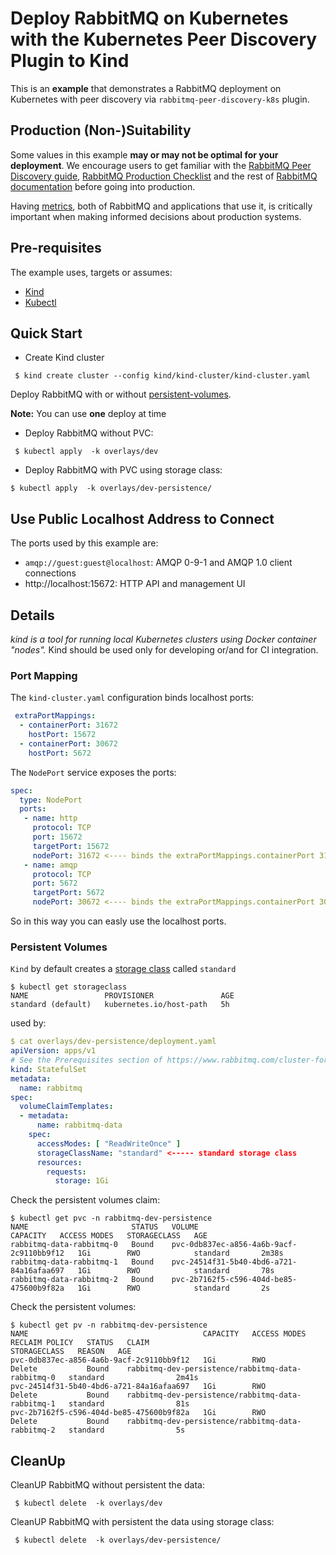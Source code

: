 # Deploy RabbitMQ on Kubernetes with the Kubernetes Peer Discovery Plugin to Kind

This is an **example** that demonstrates a RabbitMQ deployment on Kubernetes with peer discovery
via `rabbitmq-peer-discovery-k8s` plugin.

## Production (Non-)Suitability

Some values in this example **may or may not be optimal for your deployment**. We encourage users
to get familiar with the [RabbitMQ Peer Discovery guide](https://www.rabbitmq.com/cluster-formation.html), [RabbitMQ Production Checklist](https://www.rabbitmq.com/production-checklist.html)
and the rest of [RabbitMQ documentation](https://www.rabbitmq.com/documentation.html) before going into production.

Having [metrics](https://www.rabbitmq.com/monitoring.html), both of RabbitMQ and applications that use it,
is critically important when making informed decisions about production systems.


## Pre-requisites

The example uses, targets or assumes:

 * [Kind](https://github.com/kubernetes-sigs/kind) 
 * [Kubectl](https://kubernetes.io/docs/tasks/tools/install-kubectl/) 
 
## Quick Start

 * Create Kind cluster 
 ```
  $ kind create cluster --config kind/kind-cluster/kind-cluster.yaml
```

Deploy RabbitMQ with or without [persistent-volumes](https://kubernetes.io/docs/concepts/storage/persistent-volumes/).

**Note:** You can use **one** deploy at time

* Deploy RabbitMQ without PVC:
```
 $ kubectl apply  -k overlays/dev
```

* Deploy RabbitMQ with PVC using storage class:
 ```
 $ kubectl apply  -k overlays/dev-persistence/
```

## Use Public Localhost Address to Connect

The ports used by this example are:

* `amqp://guest:guest@localhost`: AMQP 0-9-1 and AMQP 1.0 client connections
* http://localhost:15672: HTTP API and management UI


## Details

_kind is a tool for running local Kubernetes clusters using Docker container "nodes"._
Kind should be used only for developing or/and for CI integration.

### Port Mapping
The `kind-cluster.yaml` configuration binds localhost ports:

```yaml
 extraPortMappings:
  - containerPort: 31672
    hostPort: 15672
  - containerPort: 30672
    hostPort: 5672
```

The `NodePort` service exposes the ports: 
```yaml
spec:
  type: NodePort
  ports:
   - name: http
     protocol: TCP
     port: 15672
     targetPort: 15672
     nodePort: 31672 <---- binds the extraPortMappings.containerPort 31672
   - name: amqp
     protocol: TCP
     port: 5672
     targetPort: 5672
     nodePort: 30672 <---- binds the extraPortMappings.containerPort 30672
```

So in this way you can easly use the localhost ports.

### Persistent Volumes

`Kind` by default creates a [storage class](https://kubernetes.io/docs/concepts/storage/storage-classes/) called `standard`
```
$ kubectl get storageclass
NAME                 PROVISIONER               AGE
standard (default)   kubernetes.io/host-path   5h
```

used by:
```yaml
$ cat overlays/dev-persistence/deployment.yaml
apiVersion: apps/v1
# See the Prerequisites section of https://www.rabbitmq.com/cluster-formation.html#peer-discovery-k8s.
kind: StatefulSet
metadata:
  name: rabbitmq
spec:
  volumeClaimTemplates:
  - metadata:
      name: rabbitmq-data
    spec:
      accessModes: [ "ReadWriteOnce" ]
      storageClassName: "standard" <----- standard storage class
      resources:
        requests:
          storage: 1Gi
```

Check the persistent volumes claim:
```
$ kubectl get pvc -n rabbitmq-dev-persistence
NAME                       STATUS   VOLUME                                     CAPACITY   ACCESS MODES   STORAGECLASS   AGE
rabbitmq-data-rabbitmq-0   Bound    pvc-0db837ec-a856-4a6b-9acf-2c9110bb9f12   1Gi        RWO            standard       2m38s
rabbitmq-data-rabbitmq-1   Bound    pvc-24514f31-5b40-4bd6-a721-84a16afaa697   1Gi        RWO            standard       78s
rabbitmq-data-rabbitmq-2   Bound    pvc-2b7162f5-c596-404d-be85-475600b9f82a   1Gi        RWO            standard       2s
```

Check the persistent volumes:
```
$ kubectl get pv -n rabbitmq-dev-persistence
NAME                                       CAPACITY   ACCESS MODES   RECLAIM POLICY   STATUS   CLAIM                                               STORAGECLASS   REASON   AGE
pvc-0db837ec-a856-4a6b-9acf-2c9110bb9f12   1Gi        RWO            Delete           Bound    rabbitmq-dev-persistence/rabbitmq-data-rabbitmq-0   standard                2m41s
pvc-24514f31-5b40-4bd6-a721-84a16afaa697   1Gi        RWO            Delete           Bound    rabbitmq-dev-persistence/rabbitmq-data-rabbitmq-1   standard                81s
pvc-2b7162f5-c596-404d-be85-475600b9f82a   1Gi        RWO            Delete           Bound    rabbitmq-dev-persistence/rabbitmq-data-rabbitmq-2   standard                5s
```

## CleanUp

CleanUP RabbitMQ without persistent the data:
```
 $ kubectl delete  -k overlays/dev
```

CleanUP RabbitMQ with persistent the data using storage class:
```
 $ kubectl delete  -k overlays/dev-persistence/
```

